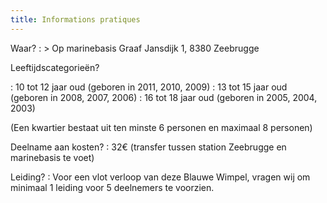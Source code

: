 ```yaml
---
title: Informations pratiques
---
```

Waar?
: > Op marinebasis Graaf Jansdijk 1, 8380 Zeebrugge

Leeftijdscategorieën?

: 10 tot 12 jaar oud (geboren in 2011, 2010, 2009)
: 13 tot 15 jaar oud (geboren in 2008, 2007, 2006)
: 16 tot 18 jaar oud (geboren in 2005, 2004, 2003)

(Een kwartier bestaat uit ten minste 6 personen en maximaal 8 personen)

Deelname aan kosten?
: 32€ (transfer tussen station Zeebrugge en marinebasis te voet)

Leiding?
: Voor een vlot verloop van deze Blauwe Wimpel,
  vragen wij om minimaal 1 leiding voor 5 deelnemers te voorzien.
